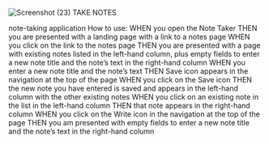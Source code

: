 ![Screenshot (23)](https://user-images.githubusercontent.com/86989726/138197106-e9aea831-96cf-4b88-9023-98fe9f90f285.png)
TAKE NOTES

note-taking application
How to use:
WHEN you open the Note Taker
THEN you are presented with a landing page with a link to a notes page
WHEN you click on the link to the notes page
THEN you are presented with a page with existing notes listed in the left-hand column, plus empty fields to enter a new note title and the note’s text in the right-hand column
WHEN you enter a new note title and the note’s text
THEN Save icon appears in the navigation at the top of the page
WHEN you click on the Save icon
THEN the new note you have entered is saved and appears in the left-hand column with the other existing notes
WHEN you click on an existing note in the list in the left-hand column
THEN that note appears in the right-hand column
WHEN you click on the Write icon in the navigation at the top of the page
THEN you am presented with empty fields to enter a new note title and the note’s text in the right-hand column
